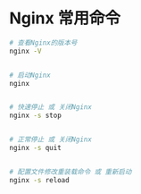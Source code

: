 # Nginx 常用命令

```bash
# 查看Nginx的版本号
nginx -V


# 启动Nginx
nginx


# 快速停止 或 关闭Nginx
nginx -s stop


# 正常停止 或 关闭Nginx
nginx -s quit


# 配置文件修改重装载命令 或 重新启动
nginx -s reload

```


